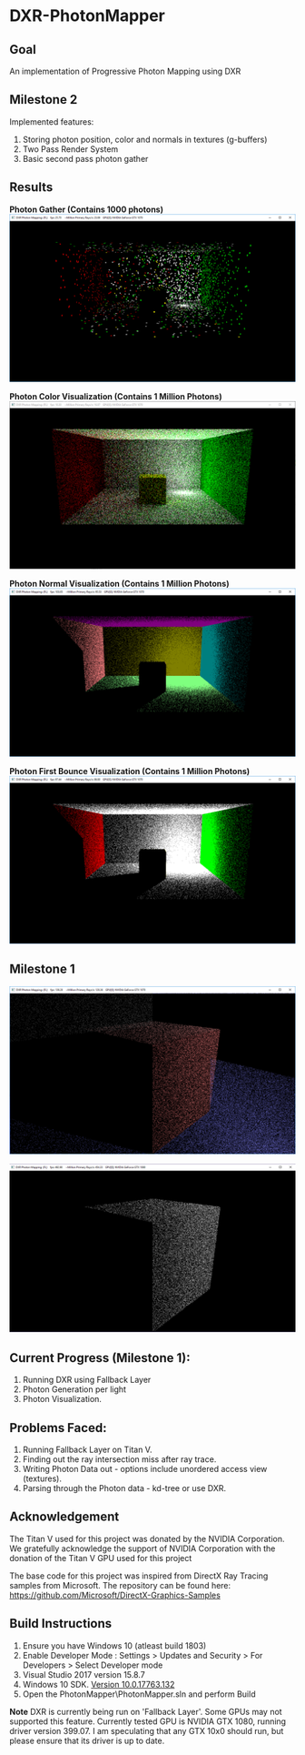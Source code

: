 # DXR-PhotonMapper

## Goal
An implementation of Progressive Photon Mapping using DXR

## Milestone 2
Implemented features:
1) Storing photon position, color and normals in textures (g-buffers)
2) Two Pass Render System
3) Basic second pass photon gather

## Results

**Photon Gather (Contains 1000 photons)**
![](Docs/images/milestone2/photon_mapping.PNG)

**Photon Color Visualization (Contains 1 Million Photons)**
![](Docs/images/milestone2/photons_color.PNG)

**Photon Normal Visualization (Contains 1 Million Photons)**
![](Docs/images/milestone2/normals.PNG)

**Photon First Bounce Visualization (Contains 1 Million Photons)**
![](Docs/images/milestone2/photon_first_bounce.PNG)

## Milestone 1
![](Docs/images/milestone1/capture3.PNG)

![](Docs/images/milestone1/cube_photons2.PNG)


## Current Progress (Milestone 1):
1. Running DXR using Fallback Layer
2. Photon Generation per light
3. Photon Visualization.

## Problems Faced:
1. Running Fallback Layer on Titan V.
2. Finding out the ray intersection miss after ray trace.
3. Writing Photon Data out - options include unordered access view (textures).
4. Parsing through the Photon data - kd-tree or use DXR.


## Acknowledgement
The Titan V used for this project was donated by the NVIDIA Corporation.
We gratefully acknowledge the support of NVIDIA Corporation with the donation of the Titan V GPU used for this project

The base code for this project was inspired from DirectX Ray Tracing samples from Microsoft. The repository can be found here: https://github.com/Microsoft/DirectX-Graphics-Samples

## Build Instructions

1) Ensure you have Windows 10 (atleast build 1803)
2) Enable Developer Mode : Settings > Updates and Security > For Developers > Select Developer mode
3) Visual Studio 2017 version 15.8.7
4) Windows 10 SDK. [Version 10.0.17763.132](https://developer.microsoft.com/en-US/windows/downloads/windows-10-sdk)
5) Open the PhotonMapper\PhotonMapper.sln and perform Build

**Note** DXR is currently being run on 'Fallback Layer'. Some GPUs may not supported this feature.
Currently tested GPU is NVIDIA GTX 1080, running driver version 399.07. I am speculating that any GTX 10x0 should run, but please ensure that its driver is up to date.
